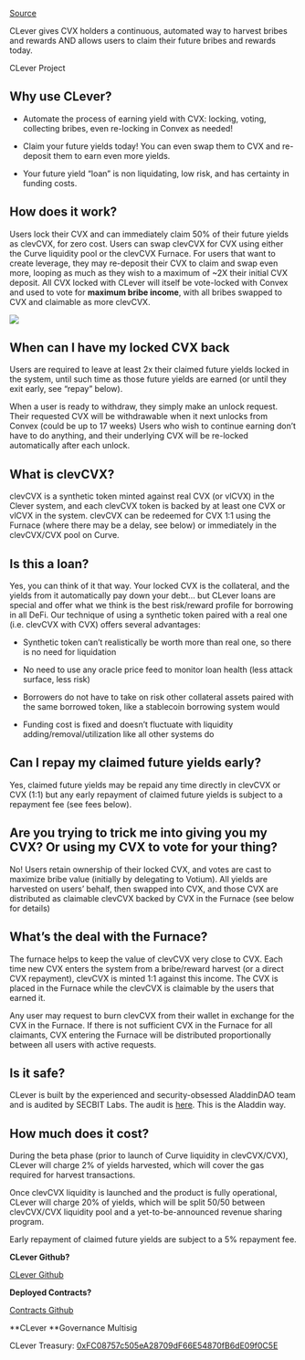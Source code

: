[Source](https://docs.aladdin.club/clever 'Permalink to CLever - AladdinDAO')

CLever gives CVX holders a continuous, automated way to harvest bribes and rewards AND allows users to claim their future bribes and rewards today.

CLever Project

## Why use CLever?

- Automate the process of earning yield with CVX: locking, voting, collecting bribes, even re-locking in Convex as needed!

- Claim your future yields today! You can even swap them to CVX and re-deposit them to earn even more yields.

- Your future yield “loan” is non liquidating, low risk, and has certainty in funding costs.

## How does it work?

Users lock their CVX and can immediately claim 50% of their future yields as clevCVX, for zero cost. Users can swap clevCVX for CVX using either the Curve liquidity pool or the clevCVX Furnace. For users that want to create leverage, they may re-deposit their CVX to claim and swap even more, looping as much as they wish to a maximum of ~2X their initial CVX deposit. All CVX locked with CLever will itself be vote-locked with Convex and used to vote for **maximum bribe income**, with all bribes swapped to CVX and claimable as more clevCVX.

![](https://2935593128-files.gitbook.io/~/files/v0/b/gitbook-x-prod.appspot.com/o/spaces%2F-M_YfO-qiTw04svyvm5V%2Fuploads%2FoQtlHgrzVUOboaYGRztt%2Fimage.png?alt=media&token=aa48c879-08ae-4f5f-a7cd-cc0b63323c82)

## When can I have my locked CVX back

Users are required to leave at least 2x their claimed future yields locked in the system, until such time as those future yields are earned (or until they exit early, see “repay” below).

When a user is ready to withdraw, they simply make an unlock request. Their requested CVX will be withdrawable when it next unlocks from Convex (could be up to 17 weeks) Users who wish to continue earning don’t have to do anything, and their underlying CVX will be re-locked automatically after each unlock.

## What is clevCVX?

clevCVX is a synthetic token minted against real CVX (or vlCVX) in the Clever system, and each clevCVX token is backed by at least one CVX or vlCVX in the system. clevCVX can be redeemed for CVX 1:1 using the Furnace (where there may be a delay, see below) or immediately in the clevCVX/CVX pool on Curve.

## Is this a loan?

Yes, you can think of it that way. Your locked CVX is the collateral, and the yields from it automatically pay down your debt… but CLever loans are special and offer what we think is the best risk/reward profile for borrowing in all DeFi. Our technique of using a synthetic token paired with a real one (i.e. clevCVX with CVX) offers several advantages:

- Synthetic token can’t realistically be worth more than real one, so there is no need for liquidation

- No need to use any oracle price feed to monitor loan health (less attack surface, less risk)

- Borrowers do not have to take on risk other collateral assets paired with the same borrowed token, like a stablecoin borrowing system would

- Funding cost is fixed and doesn’t fluctuate with liquidity adding/removal/utilization like all other systems do

## Can I repay my claimed future yields early?

Yes, claimed future yields may be repaid any time directly in clevCVX or CVX (1:1) but any early repayment of claimed future yields is subject to a repayment fee (see fees below).

## Are you trying to trick me into giving you my CVX? Or using my CVX to vote for your thing?

No! Users retain ownership of their locked CVX, and votes are cast to maximize bribe value (initially by delegating to Votium). All yields are harvested on users’ behalf, then swapped into CVX, and those CVX are distributed as claimable clevCVX backed by CVX in the Furnace (see below for details)

## What’s the deal with the Furnace?

The furnace helps to keep the value of clevCVX very close to CVX. Each time new CVX enters the system from a bribe/reward harvest (or a direct CVX repayment), clevCVX is minted 1:1 against this income. The CVX is placed in the Furnace while the clevCVX is claimable by the users that earned it.

Any user may request to burn clevCVX from their wallet in exchange for the CVX in the Furnace. If there is not sufficient CVX in the Furnace for all claimants, CVX entering the Furnace will be distributed proportionally between all users with active requests.

## Is it safe?

CLever is built by the experienced and security-obsessed AladdinDAO team and is audited by SECBIT Labs. The audit is [here](https://github.com/AladdinDAO/aladdin-v3-contracts/blob/main/audit-reports/SECBIT_CLever_Report_v1.1.pdf). This is the Aladdin way.

## How much does it cost?

During the beta phase (prior to launch of Curve liquidity in clevCVX/CVX), CLever will charge 2% of yields harvested, which will cover the gas required for harvest transactions.

Once clevCVX liquidity is launched and the product is fully operational, CLever will charge 20% of yields, which will be split 50/50 between clevCVX/CVX liquidity pool and a yet-to-be-announced revenue sharing program.

Early repayment of claimed future yields are subject to a 5% repayment fee.

**CLever Github?**

[CLever Github](https://github.com/AladdinDAO/aladdin-v3-contracts/tree/main/contracts/clever)

**Deployed Contracts?**

[Contracts Github](https://github.com/AladdinDAO/deployments#clever)

**CLever **Governance Multisig

CLever Treasury: [0xFC08757c505eA28709dF66E54870fB6dE09f0C5E](https://etherscan.io/address/0xFC08757c505eA28709dF66E54870fB6dE09f0C5E)
